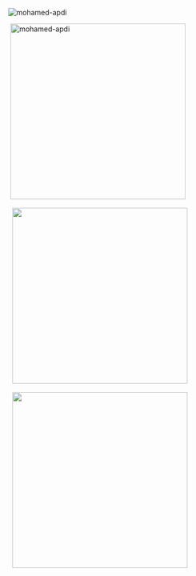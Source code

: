 <p align="left"> <img src="https://komarev.com/ghpvc/?username=mohamed-apdi&label=Profile%20views&color=0e75b6&style=flat" alt="mohamed-apdi" /> </p>
<p>&nbsp;<img  width=350 src="https://github-readme-stats.vercel.app/api?username=mohamed-apdi&show_icons=true&theme=vue-dark&locale=en" alt="mohamed-apdi" /></p>
<p>&nbsp; <img width=350 src='https://github-readme-stats.vercel.app/api?username=mohamed-apdi&theme=vue-dark&show_icons=true&hide_border=false&count_private=true' /></p>
<p>&nbsp; <img  width=350  src='https://streak-stats.demolab.com?user=mohamed-apdi&theme=vue-dark&hide_border=fa;se' /> </p>
